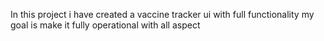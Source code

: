 In this project i have created a vaccine tracker ui with full functionality my goal is make it fully operational with all aspect
